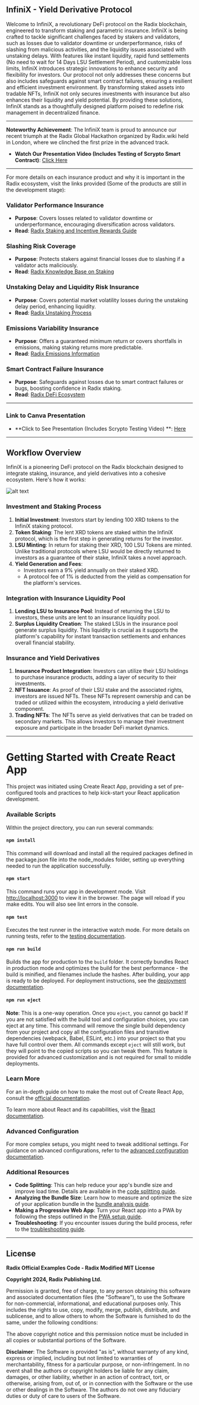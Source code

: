 ## InfiniX - **Yield Derivative Protocol**


Welcome to InfiniX, a revolutionary DeFi protocol on the Radix blockchain, engineered to transform staking and parametric insurance. InfiniX is being crafted to tackle significant challenges faced by stakers and validators, such as losses due to validator downtime or underperformance, risks of slashing from malicious activities, and the liquidity issues associated with unstaking delays. With features like instant liquidity, rapid fund settlements (No need to wait for 14 Days LSU Settlement Period), and customizable loss limits, InfiniX introduces strategic innovations to enhance security and flexibility for investors. Our protocol not only addresses these concerns but also includes safeguards against smart contract failures, ensuring a resilient and efficient investment environment. By transforming staked assets into tradable NFTs, InfiniX not only secures investments with insurance but also enhances their liquidity and yield potential. By providing these solutions, InfiniX stands as a thoughtfully designed platform poised to redefine risk management in decentralized finance.

---

**Noteworthy Achievement**: The InfiniX team is proud to announce our recent triumph at the Radix Global Hackathon organized by Radix.wiki held in London, where we clinched the first prize in the advanced track.

- **Watch Our Presentation Video (Includes Testing of Scrypto Smart Contract)**: [Click Here](https://youtu.be/zNV2ufQnZTQ?si=qLCiPtSXjH1Qq3-L)

---

For more details on each insurance product and why it is important in the Radix ecosystem, visit the links provided (Some of the products are still in the development stage):

### Validator Performance Insurance

- **Purpose**: Covers losses related to validator downtime or underperformance, encouraging diversification across validators.
- **Read**: [Radix Staking and Incentive Rewards Guide](https://www.radixdlt.com/post/radix-staking-and-incentive-rewards-guide)

### Slashing Risk Coverage

- **Purpose**: Protects stakers against financial losses due to slashing if a validator acts maliciously.
- **Read**: [Radix Knowledge Base on Staking](https://learn.radixdlt.com/article/how-does-staking-work-on-radix)

### Unstaking Delay and Liquidity Risk Insurance

- **Purpose**: Covers potential market volatility losses during the unstaking delay period, enhancing liquidity.
- **Read**: [Radix Unstaking Process](https://learn.radixdlt.com/article/how-to-unstake-xrd)

### Emissions Variability Insurance

- **Purpose**: Offers a guaranteed minimum return or covers shortfalls in emissions, making staking returns more predictable.
- **Read**: [Radix Emissions Information](https://www.radixdlt.com/post/radix-emissions-reward-amounts)

### Smart Contract Failure Insurance

- **Purpose**: Safeguards against losses due to smart contract failures or bugs, boosting confidence in Radix staking.
- **Read**: [Radix DeFi Ecosystem](https://developers.radixdlt.com/docs/introduction)

---


### Link to Canva Presentation

- **Click to See Presentation (Includes Scrypto Testing Video) **: [Here](https://www.canva.com/design/DAGDCJiRn0g/jvYaaVqe4WQasc20wUjRYw/edit?utm_content=DAGDCJiRn0g&utm_campaign=designshare&utm_medium=link2&utm_source=sharebutton)

---


## Workflow Overview

InfiniX is a pioneering DeFi protocol on the Radix blockchain designed to integrate staking, insurance, and yield derivatives into a cohesive ecosystem. Here's how it works:

![alt text](image.png)

### Investment and Staking Process

1. **Initial Investment**: Investors start by lending 100 XRD tokens to the InfiniX staking protocol.
2. **Token Staking**: The lent XRD tokens are staked within the InfiniX protocol, which is the first step in generating returns for the investor.
3. **LSU Minting**: In return for staking their XRD, 100 LSU Tokens are minted. Unlike traditional protocols where LSU would be directly returned to investors as a guarantee of their stake, InfiniX takes a novel approach.
4. **Yield Generation and Fees**:
    - Investors earn a 9% yield annually on their staked XRD.
    - A protocol fee of 1% is deducted from the yield as compensation for the platform's services.

### Integration with Insurance Liquidity Pool

1. **Lending LSU to Insurance Pool**: Instead of returning the LSU to investors, these units are lent to an insurance liquidity pool.
2. **Surplus Liquidity Creation**: The staked LSUs in the insurance pool generate surplus liquidity. This liquidity is crucial as it supports the platform's capability for instant transaction settlements and enhances overall financial stability.

### Insurance and Yield Derivatives

1. **Insurance Product Integration**: Investors can utilize their LSU holdings to purchase insurance products, adding a layer of security to their investments.
2. **NFT Issuance**: As proof of their LSU stake and the associated rights, investors are issued NFTs. These NFTs represent ownership and can be traded or utilized within the ecosystem, introducing a yield derivative component.
3. **Trading NFTs**: The NFTs serve as yield derivatives that can be traded on secondary markets. This allows investors to manage their investment exposure and participate in the broader DeFi market dynamics.



---



# Getting Started with Create React App

This project was initiated using Create React App, providing a set of pre-configured tools and practices to help kick-start your React application development.



### Available Scripts

Within the project directory, you can run several commands:

#### `npm install`
This command will download and install all the required packages defined in the package.json file into the node_modules folder, setting up everything needed to run the application successfully.

#### `npm start`
This command runs your app in development mode. Visit [http://localhost:3000](http://localhost:3000) to view it in the browser. The page will reload if you make edits. You will also see lint errors in the console.

#### `npm test`
Executes the test runner in the interactive watch mode. For more details on running tests, refer to the [testing documentation](https://facebook.github.io/create-react-app/docs/running-tests).

#### `npm run build`
Builds the app for production to the `build` folder. It correctly bundles React in production mode and optimizes the build for the best performance - the build is minified, and filenames include the hashes. After building, your app is ready to be deployed. For deployment instructions, see the [deployment documentation](https://facebook.github.io/create-react-app/docs/deployment).

#### `npm run eject`
**Note**: This is a one-way operation. Once you `eject`, you cannot go back! If you are not satisfied with the build tool and configuration choices, you can eject at any time. This command will remove the single build dependency from your project and copy all the configuration files and transitive dependencies (webpack, Babel, ESLint, etc.) into your project so that you have full control over them. All commands except `eject` will still work, but they will point to the copied scripts so you can tweak them. This feature is provided for advanced customization and is not required for small to middle deployments.

### Learn More

For an in-depth guide on how to make the most out of Create React App, consult the [official documentation](https://facebook.github.io/create-react-app/docs/getting-started). 

To learn more about React and its capabilities, visit the [React documentation](https://reactjs.org/docs/getting-started.html).

### Advanced Configuration

For more complex setups, you might need to tweak additional settings. For guidance on advanced configurations, refer to the [advanced configuration documentation](https://facebook.github.io/create-react-app/docs/advanced-configuration).

### Additional Resources

- **Code Splitting**: This can help reduce your app's bundle size and improve load time. Details are available in the [code splitting guide](https://facebook.github.io/create-react-app/docs/code-splitting).
- **Analyzing the Bundle Size**: Learn how to measure and optimize the size of your application bundle in the [bundle analysis guide](https://facebook.github.io/create-react-app/docs/analyzing-the-bundle-size).
- **Making a Progressive Web App**: Turn your React app into a PWA by following the steps outlined in the [PWA setup guide](https://facebook.github.io/create-react-app/docs/making-a-progressive-web-app).
- **Troubleshooting**: If you encounter issues during the build process, refer to the [troubleshooting guide](https://facebook.github.io/create-react-app/docs/troubleshooting#npm-run-build-fails-to-minify).


---

## License

**Radix Official Examples Code - Radix Modified MIT License**

**Copyright 2024, Radix Publishing Ltd.**

Permission is granted, free of charge, to any person obtaining this software and associated documentation files (the "Software"), to use the Software for non-commercial, informational, and educational purposes only. This includes the rights to use, copy, modify, merge, publish, distribute, and sublicense, and to allow others to whom the Software is furnished to do the same, under the following conditions:

The above copyright notice and this permission notice must be included in all copies or substantial portions of the Software.

**Disclaimer**:
The Software is provided "as is", without warranty of any kind, express or implied, including but not limited to warranties of merchantability, fitness for a particular purpose, or non-infringement. In no event shall the authors or copyright holders be liable for any claim, damages, or other liability, whether in an action of contract, tort, or otherwise, arising from, out of, or in connection with the Software or the use or other dealings in the Software. The authors do not owe any fiduciary duties or duty of care to users of the Software.
